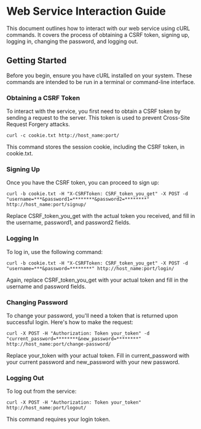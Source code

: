 # Web Service Interaction Guide

This document outlines how to interact with our web service using cURL commands. It covers the process of obtaining a CSRF token, signing up, logging in, changing the password, and logging out.

## Getting Started

Before you begin, ensure you have cURL installed on your system. These commands are intended to be run in a terminal or command-line interface.

### Obtaining a CSRF Token

To interact with the service, you first need to obtain a CSRF token by sending a request to the server. This token is used to prevent Cross-Site Request Forgery attacks.

```
curl -c cookie.txt http://host_name:port/
```
This command stores the session cookie, including the CSRF token, in cookie.txt.

### Signing Up
Once you have the CSRF token, you can proceed to sign up:
```
curl -b cookie.txt -H "X-CSRFToken: CSRF_token_you_get" -X POST -d "username=***&password1=********&password2=********" http://host_name:port/signup/
```
Replace CSRF_token_you_get with the actual token you received, and fill in the username, password1, and password2 fields.
### Logging In
To log in, use the following command:
```
curl -b cookie.txt -H "X-CSRFToken: CSRF_token_you_get" -X POST -d "username=***&password=********" http://host_name:port/login/
```
Again, replace CSRF_token_you_get with your actual token and fill in the username and password fields.

### Changing Password
To change your password, you'll need a token that is returned upon successful login. Here's how to make the request:
```
curl -X POST -H "Authorization: Token your_token" -d "current_password=********&new_password=********" http://host_name:port/change-password/
```
Replace your_token with your actual token. Fill in current_password with your current password and new_password with your new password.

### Logging Out
To log out from the service:
```
curl -X POST -H "Authorization: Token your_token" http://host_name:port/logout/
```
This command requires your login token.
